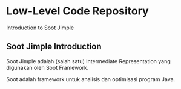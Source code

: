 # Low-Level Code Repository

Introduction to Soot Jimple

## Soot Jimple Introduction

Soot Jimple adalah (salah satu) Intermediate Representation yang digunakan oleh Soot Framework.

Soot adalah framework untuk analisis dan optimisasi program Java. 
